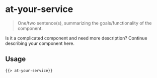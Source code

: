 # at-your-service

> One/two sentence(s), summarizing the goals/functionality of the component.

Is it a complicated component and need more description? Continue describing your component here.

## Usage

```html
{{> at-your-service}}
```
